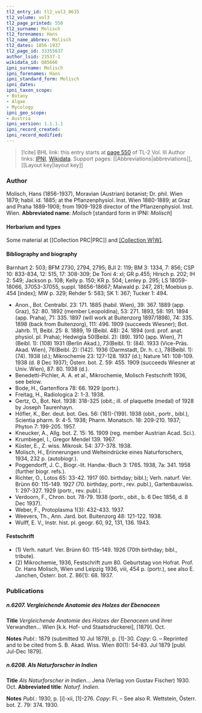 ```yaml
---
tl2_entry_id: tl2_vol3_0635
tl2_volume: vol3
tl2_page_printed: 550
tl2_surname: Molisch
tl2_forenames: Hans
tl2_name_abbrev: Molisch
tl2_dates: 1856-1937
tl2_page_id: 33355637
author_lsid: 23537-1
wikidata_id: Q85666
ipni_surname: Molisch
ipni_forenames: Hans
ipni_standard_form: Molisch
ipni_dates: 
ipni_taxon_scope: 
- Botany
- Algae
- Mycology
ipni_geo_scope: 
- Austria
ipni_version: 1.1.1.1
ipni_record_created: 
ipni_record_modified:
---
```


> [!cite] BHL link: this entry starts at [page 550](https://www.biodiversitylibrary.org/page/33355637) of TL-2 Vol. III
> Author links: [IPNI](https://www.ipni.org/a/23537-1), [Wikidata](https://www.wikidata.org/wiki/Q85666). Support pages: [[Abbreviations|abbreviations]], [[Layout key|layout key]]

### Author

Molisch, Hans (1856-1937), Moravian (Austrian) botanist; Dr. phil. Wien 1879; habil. id. 1885; at the Pflanzenphysiol. Inst. Wien 1880-1889; at Graz and Praha 1889-1908; from 1909-1928 director of the Pflanzenphysiol. Inst. Wien. 
**Abbreviated name**: *Molisch* \[standard form in IPNI: *Molisch*\]

#### Herbarium and types

Some material at [[Collection PRC|PRC]] and [[Collection W|W]](?).

#### Bibliography and biography

Barnhart 2: 503; BFM 2730, 2794, 2795; BJI 2: 119; BM 3: 1334, 7: 856; CSP 10: 833-834, 12: 515, 17: 308-309; De Toni 4: xl; GR p.455; Hirsch p. 202; IH 2: 549; Jackson p. 108; Kelly p. 150; KR p. 504; Lenley p. 295; LS 18059-18066, 37053-37055, suppl. 18656-18667; Maiwald p. 247, 281; Moebius p. 454 \[index\]; MW p. 329; Rehder 5: 583; SK 1: 367; Tucker 1: 494.
- Anon., Bot. Centralbl. 23: 171. 1885 (habil. Wien), 39: 367. 1889 (app. Graz), 52: 80. 1892 (member Leopoldina), 53: 271. 1893, 58: 191. 1894 (app. Praha), 71: 335. 1897 (will work at Buitenzorg 1897/1898), 74: 335. 1898 (back from Buitenzorg), 111: 496. 1909 (succeeds Wiesner); Bot. Jahrb. 11, Beibl. 25: 8. 1889, 19 (Beibl. 48): 24. 1894 (ord. prof. anat. physiol. pl. Praha); Hedwigia 50(Beibl. 2): (89). 1910 (app. Wien), 71 (Beibl. 1): (108) 1931 (Berlin Akad.), 73(Beibl. 1): (84). 1933 (Vice-Präs. Akad. Wien), 76(Beibl. 2): (142). 1936 (Darmstadt, Dr. h. c.), 78(Beibl. 1): (74). 1938 (d.); Mikrochemie 23: 127-128. 1937 (d.); Nature 141: 108-109. 1938 (d. 8 Dec 1937); Österr. bot. Z. 59: 455. 1909 (succeeds Wiesner at Univ. Wien), 87: 80. 1938 (d.).
- Benedetti-Pichler, A. A. et al., Mikrochemie, Molisch Festschrift 1936, see below.
- Bode, H., Gartenflora 78: 66. 1929 (portr.).
- Freitag, H., Radiologica 2: 1-3. 1938.
- Gertz, O., Bot. Not. 1938: 318-325 (obit.; ill. of plaquette (medal) of 1928 by Joseph Taurenhayn.
- Höfler, K., Ber. deut. bot. Ges. 56: (161)-(199). 1938 (obit., portr., bibl.), Scientia pharm. 9: 4-5. 1938; Pharm. Monatsch. 18: 209-210. 1937; Phyton 7: 199-205. 1957.
- Kneucker, A., Allg. bot. Z. 15: 16. 1909 (reg. member Austrian Acad. Sci.).
- Krumbiegel, I., Gregor Mendel 139. 1967.
- Küster, E., Z. wiss. Mikrosk. 54: 377-378. 1938.
- Molisch, H., Erinnerungen und Welteindrücke eines Naturforschers, 1934, 232 p. (autobiogr.).
- Poggendorff, J. C., Biogr.-lit. Handw.-Buch 3: 1765. 1938, 7a: 341. 1958 (further biogr. refs.).
- Richter, O., Lotos 65: 33-42. 1917 (60. birthday; bibl.); Verh. naturf. Ver. Brünn 60: 115-149. 1927 (70. birthday, portr., rev. publ.), Gartenbauwiss. 1: 297-327. 1929 (portr., rev. publ.).
- Verdoorn, F., Chron. bot. 78-79. 1938 (portr., obit., b. 6 Dec 1856, d. 8 Dec 1937).
- Weber, F., Protoplasma 1(3): 432-433. 1937.
- Weevers, Th., Ann. Jard. bot. Buitenzorg 48: 121-122. 1938.
- Wulff, E. V., Instr. hist. pl. geogr. 60, 92, 131, 136. 1943.

#### Festschrift

- (1) Verh. naturf. Ver. Brünn 60: 115-149. 1926 (70th birthday; bibl., tribute).
- (2) Mikrochemie, 1936, Festschrift zum 80. Geburtstag von Hofrat. Prof. Dr. Hans Molisch, Wien und Leipzig 1936, viii, 454 p. (portr.), see also E. Janchen, Österr. bot. Z. 86(1): 68. 1937.

### Publications

##### n.6207. Vergleichende Anatomie des Holzes der Ebenaceen

**Title**
*Vergleichende Anatomie des Holzes der Ebenaceen* und ihrer Verwandten... Wien \[k.k. Hof- und Staatsdruckerei\], \[1879\]. Oct.

**Notes**
*Publ*.: 1879 (submitted 10 Jul 1879), p. \[1\]-30. *Copy*: G. – Reprinted and to be cited from S. B. Akad. Wiss. Wien 80(1): 54-83. Jul 1879 \[publ. Jul-Dec 1879\].

##### n.6208. Als Naturforscher in Indien

**Title**
*Als Naturforscher in Indien*... Jena (Verlag von Gustav Fischer) 1930. Oct.
**Abbreviated title**: *Naturf. Indien*.

**Notes**
*Publ*.: 1930, p. \[i\]-xii, \[1\]-276. *Copy*: FI. – See also R. Wettstein, Österr. bot. Z. 79: 374. 1930.

